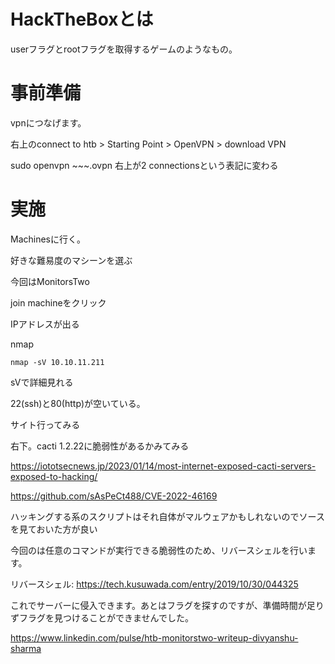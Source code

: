 # HackTheBoxとは
userフラグとrootフラグを取得するゲームのようなもの。

# 事前準備
vpnにつなげます。

右上のconnect to htb > Starting Point > OpenVPN > download VPN

sudo openvpn ~~~.ovpn
右上が2 connectionsという表記に変わる

# 実施
Machinesに行く。

好きな難易度のマシーンを選ぶ

今回はMonitorsTwo

join machineをクリック

IPアドレスが出る

nmap
```
nmap -sV 10.10.11.211
```
sVで詳細見れる

22(ssh)と80(http)が空いている。

サイト行ってみる

右下。cacti 1.2.22に脆弱性があるかみてみる

https://iototsecnews.jp/2023/01/14/most-internet-exposed-cacti-servers-exposed-to-hacking/

https://github.com/sAsPeCt488/CVE-2022-46169

ハッキングする系のスクリプトはそれ自体がマルウェアかもしれないのでソースを見ておいた方が良い

今回のは任意のコマンドが実行できる脆弱性のため、リバースシェルを行います。

リバースシェル: https://tech.kusuwada.com/entry/2019/10/30/044325

これでサーバーに侵入できます。あとはフラグを探すのですが、準備時間が足りずフラグを見つけることができませんでした。

https://www.linkedin.com/pulse/htb-monitorstwo-writeup-divyanshu-sharma
